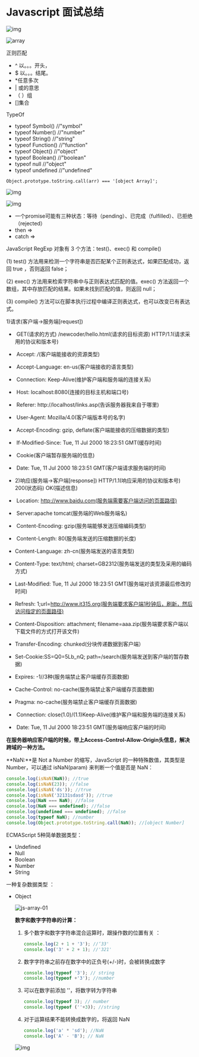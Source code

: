 # Javascript 面试总结

![img](https://uploadfiles.nowcoder.net/images/20170326/9124108_1490460615841_05B68C8AD8B98CBD78BFF4B350DDEFDC) 

![array](C:\Users\i353670\Desktop\文件夹\Learning\img\array.png)

正则匹配

-  ^  以。。。开头，
- $ 以。。。结尾。 
- *任意多次
-  | 或的意思 
-  （ ）组
-   []集合 

TypeOf

- typeof Symbol()    //"symbol"
- typeof Number()    //"number"
- typeof String()    //"string"
- typeof Function()    //"function"
- typeof Object()    //"object"
- typeof Boolean()    //"boolean"
- typeof null    //"object"
- typeof undefined    //"undefined"

```
Object.prototype.toString.call(arr) === '[object Array]';
```

![img](https://uploadfiles.nowcoder.net/images/20170706/890975_1499308170445_3AF5BCB41073E8F293A2521D828D63DA) 

![img](https://uploadfiles.nowcoder.net/images/20170706/890975_1499308155607_C7C21820F3776C04255BF2E98B28C116) 



- 一个promise可能有三种状态：等待（pending）、已完成（fulfilled）、已拒绝（rejected）
- then => 
- catch =>

JavaScript RegExp 对象有 3 个方法：test()、exec() 和 compile()

(1)  test() 方法用来检测一个字符串是否匹配某个正则表达式，如果匹配成功，返回 true ，否则返回 false；

(2)  exec() 方法用来检索字符串中与正则表达式匹配的值。exec() 方法返回一个数组，其中存放匹配的结果。如果未找到匹配的值，则返回 null； 

(3) compile() 方法可以在脚本执行过程中编译正则表达式，也可以改变已有表达式。 

1)请求(客户端->服务端[request])

- ​    GET(请求的方式) /newcoder/hello.html(请求的目标资源) HTTP/1.1(请求采用的协议和版本号)
- ​    Accept: */*(客户端能接收的资源类型)
- ​    Accept-Language: en-us(客户端接收的语言类型)
- ​    Connection: Keep-Alive(维护客户端和服务端的连接关系)
- ​    Host: localhost:8080(连接的目标主机和端口号)
- ​    Referer: http://localhost/links.asp(告诉服务器我来自于哪里)
- ​    User-Agent: Mozilla/4.0(客户端版本号的名字)
- ​    Accept-Encoding: gzip, deflate(客户端能接收的压缩数据的类型)
- ​    If-Modified-Since: Tue, 11 Jul 2000 18:23:51 GMT(缓存时间) 
- ​    Cookie(客户端暂存服务端的信息)
- ​    Date: Tue, 11 Jul 2000 18:23:51 GMT(客户端请求服务端的时间)

- 2)响应(服务端->客户端[response])
      HTTP/1.1(响应采用的协议和版本号) 200(状态码) OK(描述信息)
- ​    Location: http://www.baidu.com(服务端需要客户端访问的页面路径) 
- ​    Server:apache tomcat(服务端的Web服务端名)
- ​    Content-Encoding: gzip(服务端能够发送压缩编码类型) 
- ​    Content-Length: 80(服务端发送的压缩数据的长度) 
-  Content-Language: zh-cn(服务端发送的语言类型) 
-  Content-Type: text/html; charset=GB2312(服务端发送的类型及采用的编码方式)
- Last-Modified: Tue, 11 Jul 2000 18:23:51 GMT(服务端对该资源最后修改的时间)
- Refresh: 1;url=http://www.it315.org(服务端要求客户端1秒钟后，刷新，然后访问指定的页面路径)
- Content-Disposition: attachment; filename=aaa.zip(服务端要求客户端以下载文件的方式打开该文件)
- Transfer-Encoding: chunked(分块传递数据到客户端）  
- Set-Cookie:SS=Q0=5Lb_nQ; path=/search(服务端发送到客户端的暂存数据)
- Expires: -1//3种(服务端禁止客户端缓存页面数据)
- Cache-Control: no-cache(服务端禁止客户端缓存页面数据)  
- Pragma: no-cache(服务端禁止客户端缓存页面数据)   
- ​    Connection: close(1.0)/(1.1)Keep-Alive(维护客户端和服务端的连接关系)  
- ​    Date: Tue, 11 Jul 2000 18:23:51 GMT(服务端响应客户端的时间)

**在服务器响应客户端的时候，带上Access-Control-Allow-Origin头信息，解决跨域的一种方法。**

**NaN:**是 Not a Number 的缩写，JavaScript 的一种特殊数值，其类型是 Number，可以通过 isNaN(param) 来判断一个值是否是 NaN： 

```javascript
console.log(isNaN(NaN)); //true
console.log(isNaN(23)); //false
console.log(isNaN('ds')); //true
console.log(isNaN('32131sdasd')); //true
console.log(NaN === NaN); //false
console.log(NaN === undefined); //false
console.log(undefined === undefined); //false
console.log(typeof NaN); //number
console.log(Object.prototype.toString.call(NaN)); //[object Number]
```

ECMAScript  5种简单数据类型：

- Undefined
- Null
- Boolean
- Number
- String 

一种复杂数据类型 ：

- Object

  

  ![js-array-01](C:\Users\i353670\Desktop\文件夹\Learning\img\js-array-01.png)

  

  **数字和数字字符串的计算：**

  1. 多个数字和数字字符串混合运算时，跟操作数的位置有关 ：

     ```javascript
     console.log(2 + 1 + '3'); //‘33'
     console.log('3' + 2 + 1); //'321'
     ```

  2. 数字字符串之前存在数字中的正负号(+/-)时，会被转换成数字 

     ```javascript
     console.log(typeof '3'); // string
     console.log(typeof +'3'); //number
     ```

  3. 可以在数字前添加 ''，将数字转为字符串 

     ```javascript
     console.log(typeof 3); // number
     console.log(typeof (''+3)); //string
     ```

  4. 对于运算结果不能转换成数字的，将返回 NaN 

     ```javascript
     console.log('a' * 'sd'); //NaN
     console.log('A' - 'B'); // NaN
     ```

     

  ![img](https://files.jb51.net/file_images/article/201512/2015122992442148.png?2015112992450) 

   


